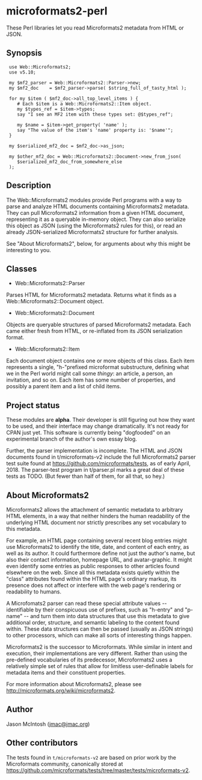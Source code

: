 # microformats2-perl

These Perl libraries let you read Microformats2 metadata from HTML or JSON.

## Synopsis

```
 use Web::Microformats2;
 use v5.10;

 my $mf2_parser = Web::Microformats2::Parser->new;
 my $mf2_doc    = $mf2_parser->parse( $string_full_of_tasty_html );

 for my $item ( $mf2_doc->all_top_level_items ) {
    # Each $item is a Web::Microformats2::Item object.
    my $types_ref = $item->types;
    say "I see an MF2 item with these types set: @$types_ref";

    my $name = $item->get_property( 'name' );
    say "The value of the item's 'name' property is: '$name'";
 }

 my $serialized_mf2_doc = $mf2_doc->as_json;

 my $other_mf2_doc = Web::Microformats2::Document->new_from_json(
    $serialized_mf2_doc_from_somewhere_else
 );
```

## Description

The Web::Microformats2 modules provide Perl programs with a way to parse and analyze HTML documents containing Microformats2 metadata. They can pull Microformats2 information from a given HTML document, representing it as a queryable in-memory object. They can also serialize this object as JSON (using the Microformats2 rules for this), or read an already JSON-serialized Microformats2 structure for further analysis.

See "About Microformats2", below, for arguments about why this might be interesting to you.

## Classes

* Web::Microformats2::Parser

Parses HTML for Microformats2 metadata. Returns what it finds as a Web::Microformats2::Document object.

* Web::Microformats2::Document

Objects are queryable structures of parsed Microformats2 metadata. Each came either fresh from HTML, or re-inflated from its JSON serialization format.

* Web::Microformats2::Item

Each document object contains one or more objects of this class. Each item represents a single, "h-"prefixed microformat substructure, defining what we in the Perl world might call some _thingy_: an article, a person, an invitation, and so on. Each item has some number of properties, and possibly a parent item and a list of child items.

## Project status

These modules are **alpha**. Their developer is still figuring out how they want to be used, and their interface may change dramatically. It's not ready for CPAN just yet. This software is currently being "dogfooded" on an experimental branch of the author's own essay blog.

Further, the parser implementation is incomplete. The HTML and JSON documents found in t/microformats-v2 include the full Microformats2 parser test suite found at https://github.com/microformats/tests, as of early April, 2018. The parser-test program in t/parser.pl marks a great deal of these tests as TODO. (But fewer than half of them, for all that, so hey.)

## About Microformats2

Microformats2 allows the attachment of semantic metadata to arbitrary HTML elements, in a way that neither hinders the human readability of the underlying HTML document nor strictly prescribes any set vocabulary to this metadata.

For example, an HTML page containing several recent blog entries might use Microformats2 to identify the title, date, and content of each entry, as well as its author. It could furthermore define not just the author's name, but also their contact information, homepage URL, and avatar-graphic. It might even identify some entries as public responses to other articles found elsewhere on the web. Since all this metadata exists quietly within the "class" attributes found within the HTML page's ordinary markup, its presence does not affect or interfere with the web page's rendering or readability to humans.

A Microfomats2 parser can read these special attribute values -- identifiable by their conspicuous use of prefixes, such as "h-entry" and "p-name" -- and turn them into data structures that use this metadata to give additional order, structure, and semantic labeling to the content found within. These data structures can then be passed (usually as JSON strings) to other processors, which can make all sorts of interesting things happen.

Microformats2 is the successor to Microformats. While similar in intent and execution, their implementations are very different. Rather than using the pre-defined vocabularies of its predecessor, Microformats2 uses a relatively simple set of rules that allow for limitless user-definable labels for metadata items and their constituent properties.

For more information about Microformats2, please see http://microformats.org/wiki/microformats2.

## Author

Jason McIntosh (jmac@jmac.org)

## Other contributors

The tests found in `t/microformats-v2` are based on prior work by the Microformats community, canonically stored at https://github.com/microformats/tests/tree/master/tests/microformats-v2.
